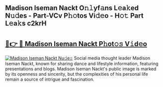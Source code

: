 ## Madison Iseman Nackt O𝚗𝚕yf𝚊ns L𝚎a𝚔ed N𝚞𝚍es - Part-VCv P𝚑𝚘tos Vi𝚍𝚎o - H𝚘𝚝 Part L𝚎a𝚔s c2krH

# <h2><a href="http://kf8t1f.oniu.top/?m=Madison+Iseman+Nackt">🔗👉 🔴 Madison Iseman Nackt P𝚑ot𝚘𝚜 V𝚒d𝚎o</a></h2>

[![Madison Iseman Nackt Nu𝚍e𝚜](https://i.imgur.com/0qMVB7G.gif)](http://kf8t1f.oniu.top/?m=Madison+Iseman+Nackt)
Social media thought leader Madison Iseman Nackt, known for sharing dance and lifestyle information, featuring presentations and blogs. Madison Iseman Nackt's public image is marked by its openness and sincerity, but the complexities of his personal life remain a source of intrigue and fascination.  
